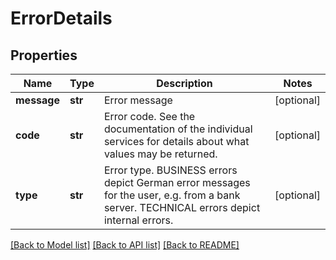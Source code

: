 # ErrorDetails

## Properties
Name | Type | Description | Notes
------------ | ------------- | ------------- | -------------
**message** | **str** | Error message | [optional] 
**code** | **str** | Error code. See the documentation of the individual services for details about what values may be returned. | [optional] 
**type** | **str** | Error type. BUSINESS errors depict German error messages for the user, e.g. from a bank server. TECHNICAL errors depict internal errors. | [optional] 

[[Back to Model list]](../README.md#documentation-for-models) [[Back to API list]](../README.md#documentation-for-api-endpoints) [[Back to README]](../README.md)


